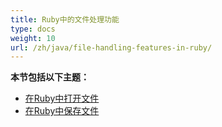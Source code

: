 ```yaml
---
title: Ruby中的文件处理功能
type: docs
weight: 10
url: /zh/java/file-handling-features-in-ruby/
---
```


**本节包括以下主题：**

- [在Ruby中打开文件](/cells/zh/java/opening-files-in-ruby/)
- [在Ruby中保存文件](/cells/zh/java/saving-files-in-ruby/)
